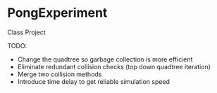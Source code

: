 # PongExperiment
Class Project

TODO:
- Change the quadtree so garbage collection is more efficient
- Eliminate redundant collision checks (top down quadtree iteration)
- Merge two collision methods
- Introduce time delay to get reliable simulation speed